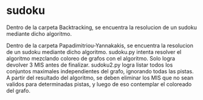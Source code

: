 # sudoku

Dentro de la carpeta Backtracking, se encuentra la resolucion de un sudoku mediante dicho algoritmo.

Dentro de la carpeta Papadimitriou-Yannakakis, se encuentra la resolucion de un sudoku mediante dicho algoritmo.
sudoku.py intenta resolver el algoritmo mezclando coloreo de grafos con el algoritmo. Solo logra devolver 3 MIS antes de finalizar.
sudoku2.py logra listar todos los conjuntos maximales independientes del grafo, ignorando todas las pistas. A partir del resultado del algoritmo, se deben eliminar los MIS que no sean validos para determinadas pistas, y luego de eso contemplar el coloreado del grafo.

